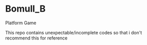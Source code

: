 # Bomull_B
Platform Game

This repo contains unexpectable/incomplete codes so that i don't recommend this for reference
